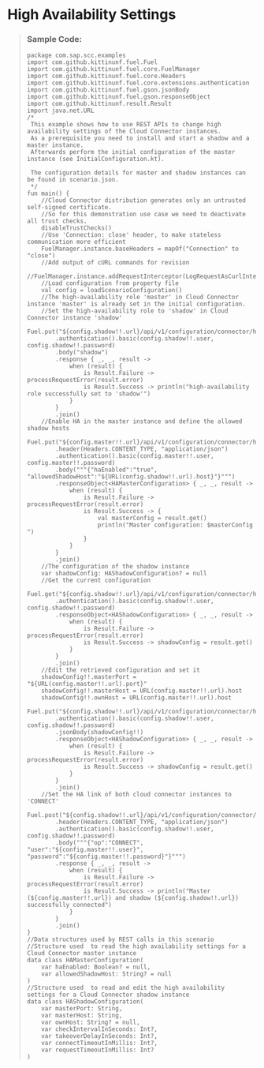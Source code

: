 <!-- loio2559f8f925b24146915892c67a096d93 -->

# High Availability Settings

> ### Sample Code:  
> ```
> package com.sap.scc.examples
> import com.github.kittinunf.fuel.Fuel
> import com.github.kittinunf.fuel.core.FuelManager
> import com.github.kittinunf.fuel.core.Headers
> import com.github.kittinunf.fuel.core.extensions.authentication
> import com.github.kittinunf.fuel.gson.jsonBody
> import com.github.kittinunf.fuel.gson.responseObject
> import com.github.kittinunf.result.Result
> import java.net.URL
> /*
>  This example shows how to use REST APIs to change high availability settings of the Cloud Connector instances.
>  As a prerequisite you need to install and start a shadow and a master instance.
>  Afterwards perform the initial configuration of the master instance (see InitialConfiguration.kt).
>  
>  The configuration details for master and shadow instances can be found in scenario.json.
>  */
> fun main() {
>     //Cloud Connector distribution generates only an untrusted self-signed certificate.
>     //So for this demonstration use case we need to deactivate all trust checks.
>     disableTrustChecks()
>     //Use 'Connection: close' header, to make stateless communication more efficient
>     FuelManager.instance.baseHeaders = mapOf("Connection" to "close")
>     //Add output of cURL commands for revision
>     //FuelManager.instance.addRequestInterceptor(LogRequestAsCurlInterceptor)
>     //Load configuration from property file
>     val config = loadScenarioConfiguration()
>     //The high-availability role 'master' in Cloud Connector instance 'master' is already set in the initial configuration.
>     //Set the high-availability role to 'shadow' in Cloud Connector instance 'shadow'
>     Fuel.put("${config.shadow!!.url}/api/v1/configuration/connector/haRole")
>         .authentication().basic(config.shadow!!.user, config.shadow!!.password)
>         .body("shadow")
>         .response { _, _, result ->
>             when (result) {
>                 is Result.Failure -> processRequestError(result.error)
>                 is Result.Success -> println("high-availability role successfully set to 'shadow'")
>             }
>         }
>         .join()
>     //Enable HA in the master instance and define the allowed shadow hosts
>     Fuel.put("${config.master!!.url}/api/v1/configuration/connector/ha/master/config")
>         .header(Headers.CONTENT_TYPE, "application/json")
>         .authentication().basic(config.master!!.user, config.master!!.password)
>         .body("""{"haEnabled":"true", "allowedShadowHost":"${URL(config.shadow!!.url).host}"}""")
>         .responseObject<HAMasterConfiguration> { _, _, result ->
>             when (result) {
>                 is Result.Failure -> processRequestError(result.error)
>                 is Result.Success -> {
>                     val masterConfig = result.get()
>                     println("Master configuration: $masterConfig ")
>                 }
>             }
>         }
>         .join()
>     //The configuration of the shadow instance
>     var shadowConfig: HAShadowConfiguration? = null
>     //Get the current configuration
>     Fuel.get("${config.shadow!!.url}/api/v1/configuration/connector/ha/shadow/config")
>         .authentication().basic(config.shadow!!.user, config.shadow!!.password)
>         .responseObject<HAShadowConfiguration> { _, _, result ->
>             when (result) {
>                 is Result.Failure -> processRequestError(result.error)
>                 is Result.Success -> shadowConfig = result.get()
>             }
>         }
>         .join()
>     //Edit the retrieved configuration and set it
>     shadowConfig!!.masterPort = "${URL(config.master!!.url).port}"
>     shadowConfig!!.masterHost = URL(config.master!!.url).host
>     shadowConfig!!.ownHost = URL(config.master!!.url).host
>     Fuel.put("${config.shadow!!.url}/api/v1/configuration/connector/ha/shadow/config")
>         .authentication().basic(config.shadow!!.user, config.shadow!!.password)
>         .jsonBody(shadowConfig!!)
>         .responseObject<HAShadowConfiguration> { _, _, result ->
>             when (result) {
>                 is Result.Failure -> processRequestError(result.error)
>                 is Result.Success -> shadowConfig = result.get()
>             }
>         }
>         .join()
>     //Set the HA link of both cloud connector instances to 'CONNECT'
>     Fuel.post("${config.shadow!!.url}/api/v1/configuration/connector/ha/shadow/state")
>         .header(Headers.CONTENT_TYPE, "application/json")
>         .authentication().basic(config.shadow!!.user, config.shadow!!.password)
>         .body("""{"op":"CONNECT", "user":"${config.master!!.user}", "password":"${config.master!!.password}"}""")
>         .response { _, _, result ->
>             when (result) {
>                 is Result.Failure -> processRequestError(result.error)
>                 is Result.Success -> println("Master (${config.master!!.url}) and shadow (${config.shadow!!.url}) successfully connected")
>             }
>         }
>         .join()
> }
> //Data structures used by REST calls in this scenario
> //Structure used  to read the high availability settings for a Cloud Connector master instance
> data class HAMasterConfiguration(
>     var haEnabled: Boolean? = null,
>     var allowedShadowHost: String? = null
> )
> //Structure used  to read and edit the high availability settings for a Cloud Connector shadow instance
> data class HAShadowConfiguration(
>     var masterPort: String,
>     var masterHost: String,
>     var ownHost: String? = null,
>     var checkIntervalInSeconds: Int?,
>     var takeoverDelayInSeconds: Int?,
>     var connectTimeoutInMillis: Int?,
>     var requestTimeoutInMillis: Int?
> )
> ```

